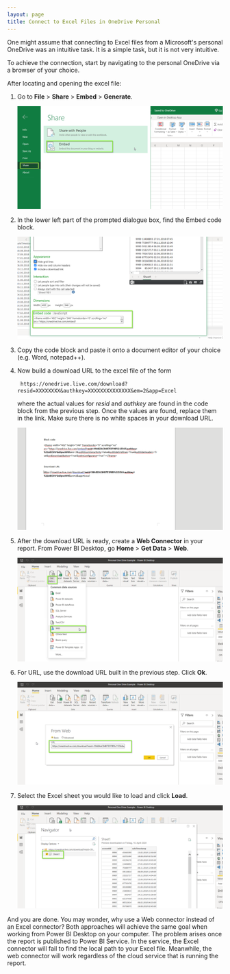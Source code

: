 ```yaml
---
layout: page
title: Connect to Excel Files in OneDrive Personal
---
```


One might assume that connecting to Excel files from a Microsoft's personal OneDrive was an intuitive task. It is a simple task, but it is not very intuitive. 

To achieve the connection, start by navigating to the personal OneDrive via a browser of your choice.  
 
After locating and opening the excel file: 


1. Go to **File** > **Share** > **Embed** > **Generate**. 

	![](/asset/screenshot/excel-one-drive-img01.png)

2. In the lower left part of the prompted dialogue box, find the Embed code block.

	![](/asset/screenshot/excel-one-drive-img02.png)

3. Copy the code block and paste it onto a document editor of your choice (e.g. Word, notepad++). 

4. Now build a download URL to the excel file of the form 

		https://onedrive.live.com/download?resid=XXXXXXXX&authkey=XXXXXXXXXXXXXX&em=2&app=Excel

	where the actual values for *resid* and *authkey* are found in the code block from the previous step. Once the values are found, replace them in the link. Make sure there is no white spaces in your download URL. 

	![](/asset/screenshot/excel-one-drive-img06.png)
 
5. After the download URL is ready, create a **Web Connector** in your report. From Power BI Desktop, go **Home** > **Get Data** > **Web**. 

	![](/asset/screenshot/excel-one-drive-img03.png)

6. For URL, use the download URL built in the previous step. Click **Ok**. 
 
	![](/asset/screenshot/excel-one-drive-img04.png)

7. Select the Excel sheet you would like to load and click **Load**. 

	![](/asset/screenshot/excel-one-drive-img05.png)

And you are done. You may wonder, why use a Web connector instead of an Excel connector? Both approaches will achieve the same goal when working from Power BI Desktop on your computer. The problem arises once the report is published to Power BI Service. In the service, the Excel connector will fail to find the local path to your Excel file. Meanwhile, the web connector will work regardless of the cloud service that is running the report. 